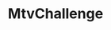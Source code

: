 ---
title: MtvChallenge
crosslinks:
- youtubefactsbot
- youtubot
- u_imguralbumbot
- MtvStranded
- anti_gif_bot
- autourbanbot
- survivor
- alotabot
- livven
- AreYouTheOne
- ChallengePics
- VPN
- thechallenge
- cocacola
- awfuleyebrows
- metric_units
- rickandmorty
- nfl
- tmsbmeta
- ProjectRunway
---